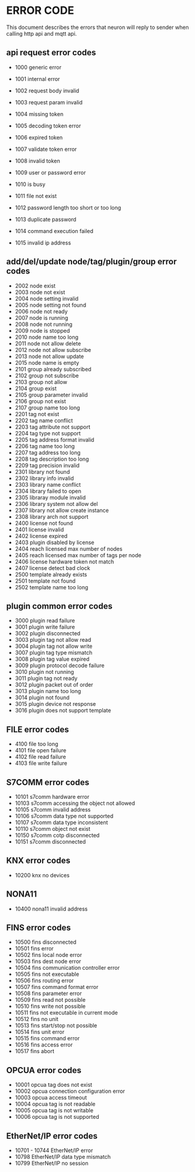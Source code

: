 # ERROR CODE

This document describes the errors that neuron will reply to sender when calling http api and mqtt api.

## api request error codes

* 1000 generic error

* 1001 internal error

* 1002    request body invalid
* 1003    request param invalid
* 1004    missing token
* 1005    decoding token error
* 1006    expired token
* 1007    validate token error
* 1008    invalid token
* 1009    user or password error
* 1010    is busy
* 1011    file not exist
* 1012    password length too short or too long
* 1013    duplicate password
* 1014    command execution failed
* 1015    invalid ip address

## add/del/update node/tag/plugin/group error codes

* 2002    node exist
* 2003    node not exist
* 2004    node setting invalid
* 2005    node setting not found
* 2006    node not ready
* 2007    node is running
* 2008    node not running
* 2009    node is stopped
* 2010    node name too long
* 2011    node not allow delete
* 2012    node not allow subscribe
* 2013    node not allow update
* 2015    node name is empty
* 2101    group already subscribed
* 2102    group not subscribe
* 2103    group not allow
* 2104    group exist
* 2105    group parameter invalid
* 2106    group not exist
* 2107    group name too long
* 2201    tag not exist
* 2202    tag name conflict
* 2203    tag attribute not support
* 2204    tag type not support
* 2205    tag address format invalid
* 2206    tag name too long
* 2207    tag address too long
* 2208    tag description too long
* 2209    tag precision invalid
* 2301    library not found
* 2302    library info invalid
* 2303    library name conflict
* 2304    library failed to open
* 2305    libraray module invalid
* 2306    library system not allow del
* 2307    library not allow create instance
* 2308    library arch not support
* 2400    license not found
* 2401    license invalid
* 2402    license expired
* 2403    plugin disabled by license
* 2404    reach licensed max number of nodes
* 2405    reach licensed max number of tags per node
* 2406    license hardware token not match
* 2407    license detect bad clock
* 2500    template already exists
* 2501    template not found
* 2502    template name too long

## plugin common error codes

* 3000    plugin read failure
* 3001    plugin write failure
* 3002    plugin disconnected
* 3003    plugin tag not allow read
* 3004    plugin tag not allow write
* 3007    plugin tag type mismatch
* 3008    plugin tag value expired
* 3009    plugin protocol decode failure
* 3010    plugin not running
* 3011    plugin tag not ready
* 3012    plugin packet out of order
* 3013    plugin name too long
* 3014    plugin not found
* 3015    plugin device not response
* 3016    plugin does not support template

## FILE error codes

* 4100  file too long
* 4101  file open failure
* 4102  file read failure
* 4103  file write failure

## S7COMM error codes

* 10101  s7comm hardware error
* 10103  s7comm accessing the object not allowed
* 10105  s7comm invalid address
* 10106  s7comm data type not supported
* 10107  s7comm data type inconsistent
* 10110  s7comm object not exist
* 10150  s7comm cotp disconnected
* 10151  s7comm disconnected

## KNX error codes

* 10200  knx no devices

## NONA11

* 10400 nona11 invalid address

## FINS error codes

* 10500    fins disconnected
* 10501    fins error
* 10502    fins local node error
* 10503    fins dest node error
* 10504    fins communication controller error
* 10505    fins not executable
* 10506    fins routing error
* 10507    fins command format error
* 10508    fins parameter error
* 10509    fins read not possible
* 10510    fins write not possible
* 10511    fins not executable in current mode
* 10512    fins no unit
* 10513    fins start/stop not possible
* 10514    fins unit error
* 10515    fins command error
* 10516    fins access error
* 10517    fins abort

## OPCUA error codes

* 10001 opcua tag does not exist
* 10002 opcua connection configuration error
* 10003 opcua access timeout
* 10004 opcua tag is not readable
* 10005 opcua tag is not writable
* 10006 opcua tag is not supported

## EtherNet/IP error codes

* 10701 - 10744 EtherNet/IP error
* 10798 EtherNet/IP data type mismatch
* 10799 EtherNet/IP no session
